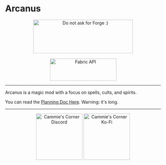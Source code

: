 # **Arcanus**

<p align="center">
<img src="https://cdn.discordapp.com/attachments/732731816250834965/853310224828203078/ispentwaytoolongonthispleasehelp.png" width="322" height="109" title="Do not ask for Forge :)" alt="Do not ask for Forge :)">
  <br><br>
<a href="https://www.curseforge.com/minecraft/mc-mods/fabric-api"><img src="https://i.imgur.com/Ol1Tcf8.png" width="215" height="72" title="Fabric API" alt="Fabric API"></a>
</p>

---

Arcanus is a magic mod with a focus on spells, cults, and spirits.

You can read the [Planning Doc Here](https://github.com/CammiePone/Planning-Docs/blob/main/Arcanus.md). Warning: it's long.

---

<p align="center">
  <a href="https://discord.gg/f5dFYWX"><img src="https://cammiescorner.dev/images/extras/discord.png" width="150" height="150" title="Cammie's Corner" alt="Cammie's Corner Discord"></a>
  <a href="https://ko-fi.com/camellias"><img src="https://cammiescorner.dev/images/extras/kofi.png" width="150" height="150" title="Cammie's Corner" alt="Cammie's Corner Ko-Fi"></a>
</p>
